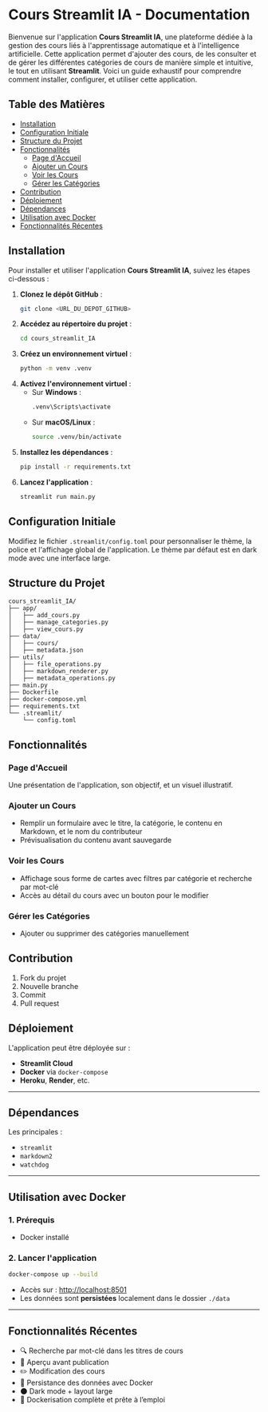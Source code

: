 
# Cours Streamlit IA - Documentation

Bienvenue sur l'application **Cours Streamlit IA**, une plateforme dédiée à la gestion des cours liés à l'apprentissage automatique et à l'intelligence artificielle. Cette application permet d'ajouter des cours, de les consulter et de gérer les différentes catégories de cours de manière simple et intuitive, le tout en utilisant **Streamlit**. Voici un guide exhaustif pour comprendre comment installer, configurer, et utiliser cette application.

## Table des Matières
- [Installation](#installation)
- [Configuration Initiale](#configuration-initiale)
- [Structure du Projet](#structure-du-projet)
- [Fonctionnalités](#fonctionnalités)
  - [Page d'Accueil](#page-daccueil)
  - [Ajouter un Cours](#ajouter-un-cours)
  - [Voir les Cours](#voir-les-cours)
  - [Gérer les Catégories](#gérer-les-catégories)
- [Contribution](#contribution)
- [Déploiement](#déploiement)
- [Dépendances](#dépendances)
- [Utilisation avec Docker](#utilisation-avec-docker)
- [Fonctionnalités Récentes](#fonctionnalités-récentes)

## Installation

Pour installer et utiliser l'application **Cours Streamlit IA**, suivez les étapes ci-dessous :

1. **Clonez le dépôt GitHub** :
   ```bash
   git clone <URL_DU_DEPOT_GITHUB>
   ```
2. **Accédez au répertoire du projet** :
   ```bash
   cd cours_streamlit_IA
   ```
3. **Créez un environnement virtuel** :
   ```bash
   python -m venv .venv
   ```
4. **Activez l'environnement virtuel** :
   - Sur **Windows** :
     ```bash
     .venv\Scripts\activate
     ```
   - Sur **macOS/Linux** :
     ```bash
     source .venv/bin/activate
     ```
5. **Installez les dépendances** :
   ```bash
   pip install -r requirements.txt
   ```
6. **Lancez l'application** :
   ```bash
   streamlit run main.py
   ```

## Configuration Initiale

Modifiez le fichier `.streamlit/config.toml` pour personnaliser le thème, la police et l'affichage global de l'application. Le thème par défaut est en dark mode avec une interface large.

## Structure du Projet

```
cours_streamlit_IA/
├── app/
│   ├── add_cours.py
│   ├── manage_categories.py
│   ├── view_cours.py
├── data/
│   ├── cours/
│   ├── metadata.json
├── utils/
│   ├── file_operations.py
│   ├── markdown_renderer.py
│   ├── metadata_operations.py
├── main.py
├── Dockerfile
├── docker-compose.yml
├── requirements.txt
└── .streamlit/
    └── config.toml
```

## Fonctionnalités

### Page d'Accueil
Une présentation de l'application, son objectif, et un visuel illustratif.

### Ajouter un Cours
- Remplir un formulaire avec le titre, la catégorie, le contenu en Markdown, et le nom du contributeur
- Prévisualisation du contenu avant sauvegarde

### Voir les Cours
- Affichage sous forme de cartes avec filtres par catégorie et recherche par mot-clé
- Accès au détail du cours avec un bouton pour le modifier

### Gérer les Catégories
- Ajouter ou supprimer des catégories manuellement

## Contribution

1. Fork du projet
2. Nouvelle branche
3. Commit
4. Pull request

## Déploiement

L'application peut être déployée sur :
- **Streamlit Cloud**
- **Docker** via `docker-compose`
- **Heroku**, **Render**, etc.

---

## Dépendances

Les principales :
- `streamlit`
- `markdown2`
- `watchdog`

---

## Utilisation avec Docker

### 1. Prérequis
- Docker installé

### 2. Lancer l'application
```bash
docker-compose up --build
```

- Accès sur : [http://localhost:8501](http://localhost:8501)
- Les données sont **persistées** localement dans le dossier `./data`

---

## Fonctionnalités Récentes

- 🔍 Recherche par mot-clé dans les titres de cours
- 📄 Aperçu avant publication
- ✏️ Modification des cours
- 💾 Persistance des données avec Docker
- 🌑 Dark mode + layout large
- 🐳 Dockerisation complète et prête à l’emploi